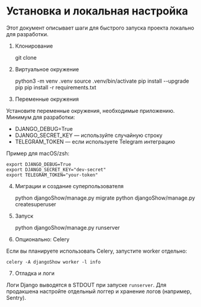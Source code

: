# Установка и локальная настройка

Этот документ описывает шаги для быстрого запуска проекта локально для разработки.

1) Клонирование

	git clone <repo-url>

2) Виртуальное окружение

	python3 -m venv .venv
	source .venv/bin/activate
	pip install --upgrade pip
	pip install -r requirements.txt

3) Переменные окружения

Установите переменные окружения, необходимые приложению. Минимум для разработки:

- DJANGO_DEBUG=True
- DJANGO_SECRET_KEY — используйте случайную строку
- TELEGRAM_TOKEN — если используете Telegram интеграцию

Пример для macOS/zsh:

	export DJANGO_DEBUG=True
	export DJANGO_SECRET_KEY="dev-secret"
	export TELEGRAM_TOKEN="your-token"

4) Миграции и создание суперпользователя

	python djangoShow/manage.py migrate
	python djangoShow/manage.py createsuperuser

5) Запуск

	python djangoShow/manage.py runserver

6) Опционально: Celery

Если вы планируете использовать Celery, запустите worker отдельно:

	celery -A djangoShow worker -l info

7) Отладка и логи

Логи Django выводятся в STDOUT при запуске `runserver`. Для продакшена настройте отдельный логгер и хранение логов (например, Sentry).

